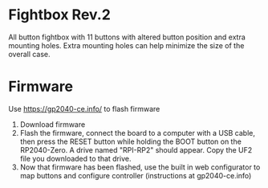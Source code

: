 # Fightbox Rev.2
All button fightbox with 11 buttons with altered button position and extra mounting holes. Extra mounting holes can help minimize the size of the overall case.

# Firmware
Use https://gp2040-ce.info/ to flash firmware
1. Download firmware
2. Flash the firmware, connect the board to a computer with a USB cable, then press the RESET button while holding the BOOT button on the RP2040-Zero. A drive named "RPI-RP2" should appear. Copy the UF2 file you downloaded to that drive.
3. Now that firmware has been flashed, use the built in web configurator to map buttons and configure controller (instructions at gp2040-ce.info)
